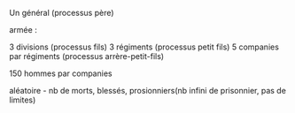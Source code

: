 Un général (processus père)

armée :

3 divisions (processus fils)
    3 régiments (processus petit fils)
        5 companies par régiments (processus arrère-petit-fils)


 150 hommes par companies

 aléatoire - nb de morts, blessés, prosionniers(nb infini de prisonnier, pas de limites)

